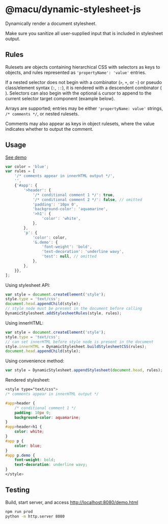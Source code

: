# @macu/dynamic-stylesheet-js

Dynamically render a document stylesheet.

Make sure you sanitize all user-supplied input that is included in stylesheet output.

## Rules

Rulesets are objects containing hierarchical CSS with selectors as keys to objects, and rules represented as `'propertyName': 'value'` entries.

If a nested selector does not begin with a combinator (`>`, `+`, or `~`) or pseudo class/element syntax (`:`, `::`), it is rendered with a descendent combinator (` `). Selectors can also begin with the optional `&` cursor to append to the current selector target component (example below).

Arrays are supported; entries may be either `'propertyName: value'` strings, `/* comments */`, or nested rulesets.

Comments may also appear as keys in object rulesets, where the value indicates whether to output the comment.

## Usage

[See demo](https://macu.github.io/dynamic-stylesheet-js/demo.html)

```js
var color = 'blue';
var rules = [
	'/* comments appear in innerHTML output */',
	'',
	{'#app': {
		'>header': {
			'/* conditional comment 1 */': true,
			'/* conditional comment 2 */': false, // omitted
			'padding': '10px 0',
			'background-color': 'aquamarine',
			'>h1': {
				'color': 'white',
			},
		},
		'p': {
			'color': color,
			'&.demo': {
				'font-weight': 'bold',
				'text-decoration': 'underline wavy',
				'test': null, // omitted
			},
		},
	}},
];
```

Using stylesheet API:

```js
var style = document.createElement('style');
style.type = 'text/css';
document.head.appendChild(style);
// style node must be present in the document before calling
DynamicStylesheet.addStylesheetRules(style, rules);
```

Using innerHTML:

```js
var style = document.createElement('style');
style.type = 'text/css';
// can set innerHTML before style node is present in the document
style.innerHTML = DynamicStylesheet.buildStylesheetCSS(rules);
document.head.appendChild(style);
```

Using convenience method:

```js
var style = DynamicStylesheet.appendStylesheet(document.head, rules);
```

Rendered stylesheet:

```css
<style type="text/css">
/* comments appear in innerHTML output */

#app>header {
	/* conditional comment 1 */
	padding: 10px 0;
	background-color: aquamarine;
}
#app>header>h1 {
	color: white;
}
#app p {
	color: blue;
}
#app p.demo {
	font-weight: bold;
	text-decoration: underline wavy;
}
</style>
```

## Testing

Build, start server, and access
[http://localhost:8080/demo.html](http://localhost:8080/demo.html)

```bash
npm run prod
python -m http.server 8080
```

